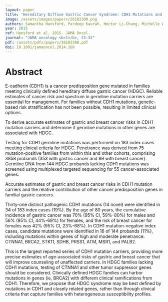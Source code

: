 ```yaml
---
layout: paper
title: "Hereditary Diffuse Gastric Cancer Syndrome: CDH1 Mutations and Beyond."
image: /assets/images/papers/26182300.png
authors: Samantha Hansford, Pardeep Kaurah, Hector Li-Chang, Michelle Woo, Janine Senz, Hugo Pinheiro, Kasmintan A Schrader, David F Schaeffer, Karey Shumansky, George Zogopoulos, Teresa Almeida Santos, Isabel Claro, Joana Carvalho, Cydney Nielsen, Sarah Padilla, Amy Lum, Aline Talhouk, Katie Baker-Lange, Sue Richardson, Ivy Lewis, Noralane M Lindor, Erin Pennell, Andree MacMillan, Bridget Fernandez, Gisella Keller, Henry Lynch, Sohrab P Shah, Parry Guilford, Steven Gallinger, Giovanni Corso, Franco Roviello, Carlos Caldas, Carla Oliveira, Paul D P Pharoah, David G Huntsman
year: 2015
ref: Hansford et al. 2015. JAMA Oncol.
journal: "JAMA oncology <b>1</b>, 23-32"
pdf: /assets/pdfs/papers/26182300.pdf
doi: 10.1001/jamaoncol.2014.168
---
```


# Abstract

E-cadherin (CDH1) is a cancer predisposition gene mutated in families meeting clinically defined hereditary diffuse gastric cancer (HDGC). Reliable estimates of cancer risk and spectrum in germline mutation carriers are essential for management. For families without CDH1 mutations, genetic-based risk stratification has not been possible, resulting in limited clinical options.

To derive accurate estimates of gastric and breast cancer risks in CDH1 mutation carriers and determine if germline mutations in other genes are associated with HDGC.

Testing for CDH1 germline mutations was performed on 183 index cases meeting clinical criteria for HDGC. Penetrance was derived from 75 mutation-positive families from within this and other cohorts, comprising 3858 probands (353 with gastric cancer and 89 with breast cancer). Germline DNA from 144 HDGC probands lacking CDH1 mutations was screened using multiplexed targeted sequencing for 55 cancer-associated genes.

Accurate estimates of gastric and breast cancer risks in CDH1 mutation carriers and the relative contribution of other cancer predisposition genes in familial gastric cancers.

Thirty-one distinct pathogenic CDH1 mutations (14 novel) were identified in 34 of 183 index cases (19%). By the age of 80 years, the cumulative incidence of gastric cancer was 70% (95% CI, 59%-80%) for males and 56% (95% CI, 44%-69%) for females, and the risk of breast cancer for females was 42% (95% CI, 23%-68%). In CDH1 mutation-negative index cases, candidate mutations were identified in 16 of 144 probands (11%), including mutations within genes of high and moderate penetrance: CTNNA1, BRCA2, STK11, SDHB, PRSS1, ATM, MSR1, and PALB2.

This is the largest reported series of CDH1 mutation carriers, providing more precise estimates of age-associated risks of gastric and breast cancer that will improve counseling of unaffected carriers. In HDGC families lacking CDH1 mutations, testing of CTNNA1 and other tumor suppressor genes should be considered. Clinically defined HDGC families can harbor mutations in genes (ie, BRCA2) with different clinical ramifications from CDH1. Therefore, we propose that HDGC syndrome may be best defined by mutations in CDH1 and closely related genes, rather than through clinical criteria that capture families with heterogeneous susceptibility profiles.

